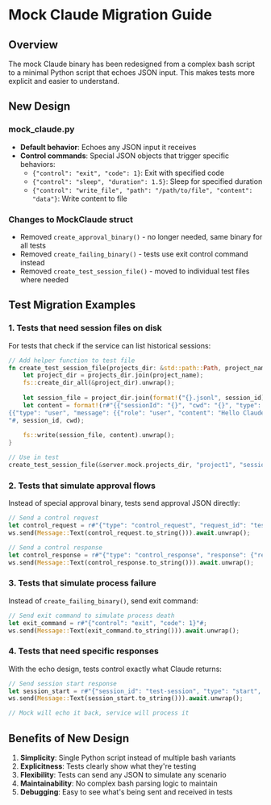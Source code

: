 # Mock Claude Migration Guide

## Overview
The mock Claude binary has been redesigned from a complex bash script to a minimal Python script that echoes JSON input. This makes tests more explicit and easier to understand.

## New Design

### mock_claude.py
- **Default behavior**: Echoes any JSON input it receives
- **Control commands**: Special JSON objects that trigger specific behaviors:
  - `{"control": "exit", "code": 1}`: Exit with specified code
  - `{"control": "sleep", "duration": 1.5}`: Sleep for specified duration  
  - `{"control": "write_file", "path": "/path/to/file", "content": "data"}`: Write content to file

### Changes to MockClaude struct
- Removed `create_approval_binary()` - no longer needed, same binary for all tests
- Removed `create_failing_binary()` - tests use exit control command instead
- Removed `create_test_session_file()` - moved to individual test files where needed

## Test Migration Examples

### 1. Tests that need session files on disk
For tests that check if the service can list historical sessions:

```rust
// Add helper function to test file
fn create_test_session_file(projects_dir: &std::path::Path, project_name: &str, session_id: &str, cwd: &str) {
    let project_dir = projects_dir.join(project_name);
    fs::create_dir_all(&project_dir).unwrap();
    
    let session_file = project_dir.join(format!("{}.jsonl", session_id));
    let content = format!(r#"{{"sessionId": "{}", "cwd": "{}", "type": "start"}}
{{"type": "user", "message": {{"role": "user", "content": "Hello Claude"}}}}
"#, session_id, cwd);
    
    fs::write(session_file, content).unwrap();
}

// Use in test
create_test_session_file(&server.mock.projects_dir, "project1", "session-123", "/home/user/project1");
```

### 2. Tests that simulate approval flows
Instead of special approval binary, tests send approval JSON directly:

```rust
// Send a control request
let control_request = r#"{"type": "control_request", "request_id": "test-123", "request": {"subtype": "can_use_tool", "tool_name": "Read"}}"#;
ws.send(Message::Text(control_request.to_string())).await.unwrap();

// Send a control response
let control_response = r#"{"type": "control_response", "response": {"request_id": "test-123", "subtype": "success", "response": {"behavior": "allow"}}}"#;
ws.send(Message::Text(control_response.to_string())).await.unwrap();
```

### 3. Tests that simulate process failure
Instead of `create_failing_binary()`, send exit command:

```rust
// Send exit command to simulate process death
let exit_command = r#"{"control": "exit", "code": 1}"#;
ws.send(Message::Text(exit_command.to_string())).await.unwrap();
```

### 4. Tests that need specific responses
With the echo design, tests control exactly what Claude returns:

```rust
// Send session start response
let session_start = r#"{"session_id": "test-session", "type": "start", "cwd": "/home/user"}"#;
ws.send(Message::Text(session_start.to_string())).await.unwrap();

// Mock will echo it back, service will process it
```

## Benefits of New Design
1. **Simplicity**: Single Python script instead of multiple bash variants
2. **Explicitness**: Tests clearly show what they're testing
3. **Flexibility**: Tests can send any JSON to simulate any scenario
4. **Maintainability**: No complex bash parsing logic to maintain
5. **Debugging**: Easy to see what's being sent and received in tests